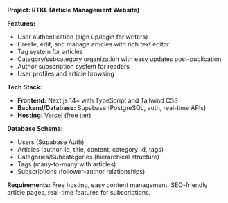 **Project: RTKL (Article Management Website)** 

**Features:**
- User authentication (sign up/login for writers)
- Create, edit, and manage articles with rich text editor
- Tag system for articles
- Category/subcategory organization with easy updates post-publication
- Author subscription system for readers
- User profiles and article browsing

**Tech Stack:**
- **Frontend:** Next.js 14+ with TypeScript and Tailwind CSS
- **Backend/Database:** Supabase (PostgreSQL, auth, real-time APIs)
- **Hosting:** Vercel (free tier)

**Database Schema:**
- Users (Supabase Auth)
- Articles (author_id, title, content, category_id, tags)
- Categories/Subcategories (hierarchical structure)
- Tags (many-to-many with articles)
- Subscriptions (follower-author relationships)

**Requirements:** Free hosting, easy content management, SEO-friendly article pages, real-time features for subscriptions.

